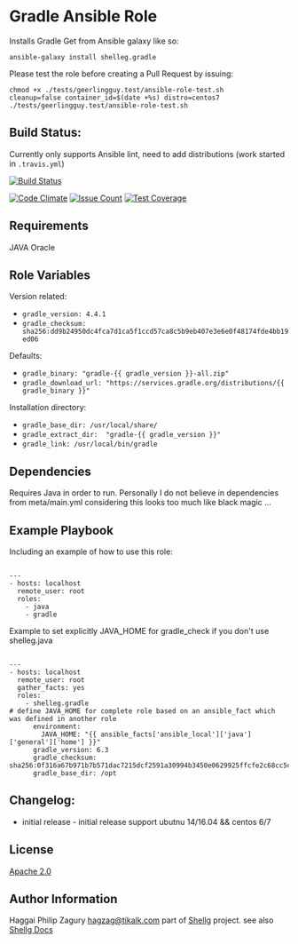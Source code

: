 Gradle Ansible Role  
===================

Installs Gradle 
Get from Ansible galaxy like so: 

```
ansible-galaxy install shelleg.gradle
```

Please test the role before creating a Pull Request by issuing:

```
chmod +x ./tests/geerlingguy.test/ansible-role-test.sh
cleanup=false container_id=$(date +%s) distro=centos7 ./tests/geerlingguy.test/ansible-role-test.sh
```

Build Status:
-------------
Currently only supports Ansible lint, need to add distributions (work started in `.travis.yml`)

[![Build Status](https://travis-ci.org/shelleg/ansible-role-gradle.svg?branch=master)](https://travis-ci.org/shelleg/ansible-role-gradle)

[![Code Climate](https://codeclimate.com/github/shelleg/ansible-role-gradle/badges/gpa.svg)](https://codeclimate.com/github/shelleg/ansible-role-gradle) [![Issue Count](https://codeclimate.com/github/shelleg/ansible-role-gradle/badges/issue_count.svg)](https://codeclimate.com/github/shelleg/ansible-role-gradle) [![Test Coverage](https://codeclimate.com/github/shelleg/ansible-role-gradle/badges/coverage.svg)](https://codeclimate.com/github/shelleg/ansible-role-gradle/coverage)

Requirements
------------
JAVA Oracle

Role Variables
--------------

Version related:

* `gradle_version: 4.4.1`
* `gradle_checksum: sha256:dd9b24950dc4fca7d1ca5f1ccd57ca8c5b9eb407e3e6e0f48174fde4bb19ed06`

Defaults:
 
* `gradle_binary: "gradle-{{ gradle_version }}-all.zip"`
* `gradle_download_url: "https://services.gradle.org/distributions/{{ gradle_binary }}"`

Installation directory:

* `gradle_base_dir: /usr/local/share/`
* `gradle_extract_dir:  "gradle-{{ gradle_version }}"`
* `gradle_link: /usr/local/bin/gradle`

Dependencies
------------
Requires Java in order to run.
Personally I do not believe in dependencies from meta/main.yml
considering this looks too much like black magic ...

Example Playbook
----------------

Including an example of how to use this role:
``` shell

---
- hosts: localhost
  remote_user: root
  roles:
    - java
    - gradle
```

Example to set explicitly JAVA_HOME for gradle_check if you don't use shelleg.java
``` shell

---
- hosts: localhost
  remote_user: root
  gather_facts: yes
  roles:
    - shelleg.gradle
# define JAVA_HOME for complete role based on an ansible_fact which was defined in another role
      environment:
        JAVA_HOME: "{{ ansible_facts['ansible_local']['java']['general']['home'] }}"
      gradle_version: 6.3
      gradle_checksum: sha256:0f316a67b971b7b571dac7215dcf2591a30994b3450e0629925ffcfe2c68cc5c
      gradle_base_dir: /opt
```


Changelog:
----------

* initial release - initial release support ubutnu 14/16.04 && centos 6/7

License
-------

[Apache 2.0](https://www.apache.org/licenses/LICENSE-2.0)

Author Information
------------------

Haggai Philip Zagury <hagzag@tikalk.com> part of
[Shellg](https://github.com/shelleg/shelleg) project.
see also [Shellg Docs](http://shelleg.github.io/shellegDoc/)
